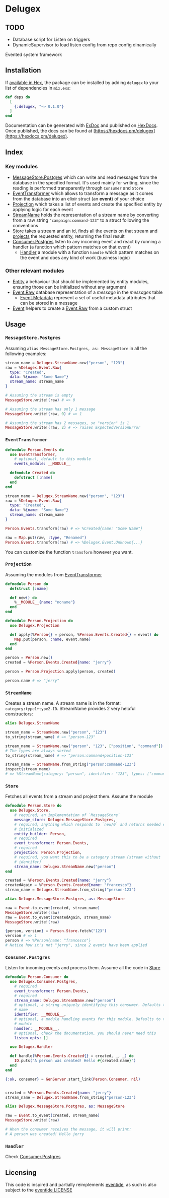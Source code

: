# Delugex

## TODO

- Database script for Listen on triggers
- DynamicSupervisor to load listen config from repo config dinamically

Evented system framework

## Installation

If [available in Hex](https://hex.pm/docs/publish), the package can be installed
by adding `delugex` to your list of dependencies in `mix.exs`:

```elixir
def deps do
  [
    {:delugex, "~> 0.1.0"}
  ]
end
```

Documentation can be generated with [ExDoc](https://github.com/elixir-lang/ex_doc)
and published on [HexDocs](https://hexdocs.pm). Once published, the docs can
be found at [https://hexdocs.pm/delugex](https://hexdocs.pm/delugex).

## Index

### Key modules

- [MessageStore.Postgres](#messagestorepostgres) which can write and
  read messages from the database in the specified format. It's used mainly for
  writing, since the reading is performed transparently through `Consumer` and
  `Store`
- [EventTransformer](#eventtransformer) which allows to transform a message as
  it comes from the database into an elixir struct (an **event**) of your
  choice
- [Projection](#projection) which takes a list of events and create the
  specified entity by applying logic for each event
- [StreamName](#streamname) holds the representation of a stream name by
  converting from a raw string `"campaign:command-123"` to a struct following
  the conventions
- [Store](#store) takes a stream and an id, finds all the events on that stream
  and [projects](#projection) the requested entity, returning the final result
- [Consumer.Postgres](#consumerpostgres) listen to any incoming event and
  react by running a handler (a function which pattern matches on that event)
  - [Handler](#handler) a module with a function `handle` which pattern matches
    on the event and does any kind of work (business logic)

### Other relevant modules

- [Entity](#entity) a behaviour that should be implemented by entity modules,
  ensuring those can be initialized without any argument
- [Event.Raw](#rawevent) database representation of a _message_ in the
  _messages_ table
  - [Event.Metadata](#raweventmetadata) represent a set of useful metadata
    attributes that can be stored in a message
- [Event](#event) helpers to create a [Event.Raw](#rawevent) from a custom
  struct

## Usage

### `MessageStore.Postgres`

Assuming `alias MessageStore.Postgres, as: MessageStore` in all the following
examples:

```elixir
stream_name = Delugex.StreamName.new("person", "123")
raw = %Delugex.Event.Raw{
  type: "Created",
  data: %{name: "Some Name"}
  stream_name: stream_name
}

# Assuming the stream is empty
MessageStore.write!(raw) # => 0

# Assuming the stream has only 1 message
MessageStore.write!(raw, 0) # => 1

# Assuming the stream has 2 messages, so "version" is 1
MessageStore.write!(raw, 2) # => raises ExpectedVersionError
```

### `EventTransformer`

```elixir
defmodule Person.Events do
  use EventTransformer,
    # optional, default to this module
    events_module: __MODULE__

  defmodule Created do
    defstruct [:name]
  end
end

stream_name = Delugex.StreamName.new("person", "123")
raw = %Delugex.Event.Raw{
  type: "Created",
  data: %{name: "Some Name"}
  stream_name: stream_name
}

Person.Events.transform(raw) # => %Created{name: "Some Name"}

raw = Map.put(raw, :type, "Renamed")
Person.Events.transform(raw) # => %Delugex.Event.Unknown{...}
```

You can customize the function `transform` however you want.

### `Projection`

Assuming the modules from [EventTransformer](#eventtransformer)

```elixir
defmodule Person do
  defstruct [:name]

  def new() do
    %__MODULE__{name: "noname"}
  end
end

defmodule Person.Projection do
  use Delugex.Projection

  def apply(%Person{} = person, %Person.Events.Created{} = event) do
    Map.put(person, :name, event.name)
  end
end

person = Person.new()
created = %Person.Events.Created{name: "jerry"}

person = Person.Projection.apply(person, created)

person.name # => "jerry"
```

### `StreamName`

Creates a stream name. A stream name is in the format:
`category:type1+type2-ID`.
StreamName provides 2 very helpful constructors:

```elixir
alias Delugex.StreamName

stream_name = StreamName.new("person", "123")
to_string(stream_name) # => "person-123"

stream_name = StreamName.new("person", "123", ["position", "command"])
# The types are always sorted
to_string(stream_name) # => "person:command+position-123"

stream_name = StreamName.from_string("person:command-123")
inspect(stream_name)
# => %StreamName{category: "person", identifier: "123", types: ["command"]}
```

### `Store`

Fetches all events from a stream and project them. Assume the module

```elixir
defmodule Person.Store do
  use Delugex.Store,
    # required, an implementation of `MessageStore`
    message_store: Delugex.MessageStore.Postgres,
    # required, anything which responds to `new/0` and returns needed entity
    # initialized
    entity_builder: Person,
    # required
    event_transformer: Person.Events,
    # required
    projection: Person.Projection,
    # required, you want this to be a category stream (stream without
    # identifer)
    stream_name: Delugex.StreamName.new("person")
end

created = %Person.Events.Created{name: "jerry"}
createdAgain = %Person.Events.Created{name: "francesco"}
stream_name = Delugex.StreamName.from_string("person-123")

alias Delugex.MessageStore.Postgres, as: MessageStore

raw = Event.to_event(created, stream_name)
MessageStore.write!(raw)
raw = Event.to_event(createdAgain, stream_name)
MessageStore.write!(raw)

{person, version} = Person.Store.fetch("123")
version # => 1
person # => %Person{name: "francesco"}
# Notice how it's not "jerry", since 2 events have been applied
```

### `Consumer.Postgres`

Listen for incoming events and process them. Assume all the code in
[Store](#store)

```elixir
defmodule Person.Consumer do
  use Delugex.Consumer.Postgres,
    # required
    event_transformer: Person.Events,
    # required
    stream_name: Delugex.StreamName.new("person")
    # optional, a string uniquely identifying this consumer. Defaults to module
    # name
    identifier: __MODULE__,
    # optional, a module handling events for this module. Defaults to this
    # module
    handler: __MODULE__,
    # optional, check the documentation, you should never need this
    listen_opts: []

  use Delugex.Handler

  def handle(%Person.Events.Created{} = created, _, _) do
    IO.puts("A person was created! Hello #{created.name}")
  end
end

{:ok, consumer} = GenServer.start_link(Person.Consumer, nil)


created = %Person.Events.Created{name: "jerry"}
stream_name = Delugex.StreamName.from_string("person-123")

alias Delugex.MessageStore.Postgres, as: MessageStore

raw = Event.to_event(created, stream_name)
MessageStore.write!(raw)

# When the consumer receives the message, it will print:
# A person was created! Hello jerry
```

### `Handler`

Check [Consumer.Postgres](#consumerpostgres)

## Licensing

This code is inspired and partially reimplements [eventide](https://eventide-project.org/), as such is also subject to the [eventide LICENSE](eventide-LICENSE)
